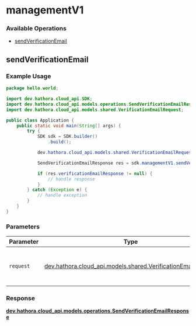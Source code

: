 # managementV1

### Available Operations

* [sendVerificationEmail](#sendverificationemail)

## sendVerificationEmail

### Example Usage

```java
package hello.world;

import dev.hathora.cloud_api.SDK;
import dev.hathora.cloud_api.models.operations.SendVerificationEmailResponse;
import dev.hathora.cloud_api.models.shared.VerificationEmailRequest;

public class Application {
    public static void main(String[] args) {
        try {
            SDK sdk = SDK.builder()
                .build();

            dev.hathora.cloud_api.models.shared.VerificationEmailRequest req = new VerificationEmailRequest("commodi");            

            SendVerificationEmailResponse res = sdk.managementV1.sendVerificationEmail(req);

            if (res.verificationEmailResponse != null) {
                // handle response
            }
        } catch (Exception e) {
            // handle exception
        }
    }
}
```

### Parameters

| Parameter                                                                                                       | Type                                                                                                            | Required                                                                                                        | Description                                                                                                     |
| --------------------------------------------------------------------------------------------------------------- | --------------------------------------------------------------------------------------------------------------- | --------------------------------------------------------------------------------------------------------------- | --------------------------------------------------------------------------------------------------------------- |
| `request`                                                                                                       | [dev.hathora.cloud_api.models.shared.VerificationEmailRequest](../../models/shared/VerificationEmailRequest.md) | :heavy_check_mark:                                                                                              | The request object to use for the request.                                                                      |


### Response

**[dev.hathora.cloud_api.models.operations.SendVerificationEmailResponse](../../models/operations/SendVerificationEmailResponse.md)**


